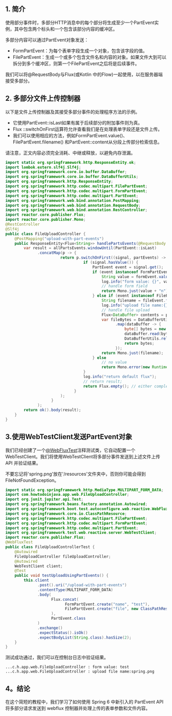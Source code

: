 ## 1. 简介

使用部分事件时，多部分HTTP消息中的每个部分将生成至少一个PartEvent实例，其中包含两个标头和一个包含该部分内容的缓冲区。

多部分内容可以通过PartEvent对象发送：

-   FormPartEvent：为每个表单字段生成一个对象，包含该字段的值。
-   FilePartEvent：生成一个或多个包含文件名和内容的对象。如果文件大到可以拆分到多个缓冲区，则第一个FilePartEvent之后将是后续事件。

我们可以将@RequestBody与Flux(或Kotlin 中的Flow)一起使用，以在服务器端接受多部分。

## 2. 多部分文件上传控制器

以下是文件上传控制器及其接受多部分事件的处理程序方法的示例。

-   它使用PartEvent::isLast如果有属于后续部分的附加事件则为真。
-   Flux ::switchOnFirst运算符允许查看我们是在处理表单字段还是文件上传。
-   我们可以使用相应的方法，例如FormPartEvent.value()、 FilePartEvent.filename() 和PartEvent::content从分段上传部分检索信息。

请注意，正文内容必须完全消耗、中继或释放，以避免内存泄漏。

```java
import static org.springframework.http.ResponseEntity.ok;
import lombok.extern.slf4j.Slf4j;
import org.springframework.core.io.buffer.DataBuffer;
import org.springframework.core.io.buffer.DataBufferUtils;
import org.springframework.http.ResponseEntity;
import org.springframework.http.codec.multipart.FilePartEvent;
import org.springframework.http.codec.multipart.FormPartEvent;
import org.springframework.http.codec.multipart.PartEvent;
import org.springframework.web.bind.annotation.PostMapping;
import org.springframework.web.bind.annotation.RequestBody;
import org.springframework.web.bind.annotation.RestController;
import reactor.core.publisher.Flux;
import reactor.core.publisher.Mono;
@RestController
@Slf4j
public class FileUploadController {
    @PostMapping("upload-with-part-events")
    public ResponseEntity<Flux<String>> handlePartsEvents(@RequestBody Flux<PartEvent> allPartsEvents) {
        var result = allPartsEvents.windowUntil(PartEvent::isLast)
              .concatMap(p -> {
                        return p.switchOnFirst((signal, partEvents) -> {
                                  if (signal.hasValue()) {
                                      PartEvent event = signal.get();
                                      if (event instanceof FormPartEvent formEvent) {
                                          String value = formEvent.value();
                                          log.info("form value: {}", value);
                                          // handle form field
                                          return Mono.just(value + "n");
                                      } else if (event instanceof FilePartEvent fileEvent) {
                                          String filename = fileEvent.filename();
                                          log.info("upload file name:{}", filename);
                                          // handle file upload
                                          Flux<DataBuffer> contents = partEvents.map(PartEvent::content);
                                          var fileBytes = DataBufferUtils.join(contents)
                                                .map(dataBuffer -> {
                                                    byte[] bytes = new byte[dataBuffer.readableByteCount()];
                                                    dataBuffer.read(bytes);
                                                    DataBufferUtils.release(dataBuffer);
                                                    return bytes;
                                                });
                                          return Mono.just(filename);
                                      } else
                                          // no value
                                          return Mono.error(new RuntimeException("Unexpected event: " + event));
                                  }
                                  log.info("return default flux");
                                  // return result;
                                  return Flux.empty(); // either complete or error signal
                              }
                        );
                    }
              );
        return ok().body(result);
    }
}
```

## 3.使用WebTestClient发送PartEvent对象

我们已经创建了一个[@WebFluxTest](https://howtodoinjava.com/spring-boot2/testing/webfluxtest-with-webtestclient/)注释测试类，它自动配置一个WebTestClient。我们将使用WebTestClient将多部分事件发送到上述文件上传 API 并验证结果。

不要忘记将'spring.png'放在'/resources'文件夹中，否则你可能会得到FileNotFoundException。

```java
import static org.springframework.http.MediaType.MULTIPART_FORM_DATA;
import com.howtodoinjava.app.web.FileUploadController;
import org.junit.jupiter.api.Test;
import org.springframework.beans.factory.annotation.Autowired;
import org.springframework.boot.test.autoconfigure.web.reactive.WebFluxTest;
import org.springframework.core.io.ClassPathResource;
import org.springframework.http.codec.multipart.FilePartEvent;
import org.springframework.http.codec.multipart.FormPartEvent;
import org.springframework.http.codec.multipart.PartEvent;
import org.springframework.test.web.reactive.server.WebTestClient;
import reactor.core.publisher.Flux;
@WebFluxTest
public class FileUploadControllerTest {
    @Autowired
    FileUploadController fileUploadController;
    @Autowired
    WebTestClient client;
    @Test
    public void testUploadUsingPartEvents() {
        this.client
              .post().uri("/upload-with-part-events")
              .contentType(MULTIPART_FORM_DATA)
              .body(
                    Flux.concat(
                          FormPartEvent.create("name", "test"),
                          FilePartEvent.create("file", new ClassPathResource("spring.png"))
                    ),
                    PartEvent.class
              )
              .exchange()
              .expectStatus().isOk()
              .expectBodyList(String.class).hasSize(2);
    }
}
```

测试成功通过，我们可以在控制台日志中验证结果。

```shell
...c.h.app.web.FileUploadController : form value: test
...c.h.app.web.FileUploadController : upload file name:spring.png
```

## 4。结论

在这个简短的教程中，我们学习了如何使用 Spring 6 中新引入的 PartEvent API 将多部分请求发送到 webflux 控制器并处理上传的表单参数和文件内容。
